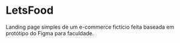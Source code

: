 # LetsFood
Landing page simples de um e-commerce fictício feita baseada em protótipo do Figma para faculdade.

